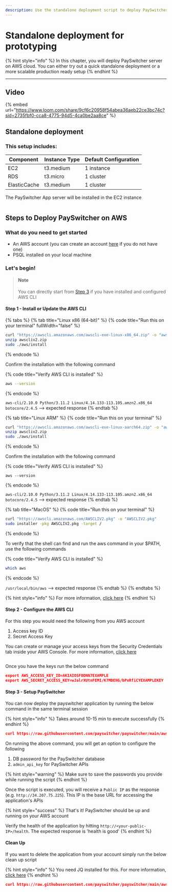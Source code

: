 ```yaml
---
description: Use the standalone deployment script to deploy PaySwitcher on AWS quickly
---
```


# Standalone deployment for prototyping

{% hint style="info" %}
In this chapter, you will deploy PaySwitcher server on AWS cloud. You can either try out a quick standalone deployment or a more scalable production ready setup
{% endhint %}

***

## Video

{% embed url="https://www.loom.com/share/9cf6c20958f54abea36aeb22ce3bc74c?sid=2735fbf0-cca8-4775-94d5-4ca0be2aa8ce" %}

## Standalone deployment

### This setup includes:

| Component    | Instance Type | Default Configuration |
| ------------ | ------------- | --------------------- |
| EC2          | t3.medium     | 1 instance            |
| RDS          | t3.micro      | 1 cluster             |
| ElasticCache | t3.medium     | 1 cluster             |

The PaySwitcher App server will be installed in the EC2 instance

<figure><img src="../../.gitbook/assets/Standalone Deployment.png" alt=""><figcaption></figcaption></figure>

## Steps to Deploy PaySwitcher on AWS

### **What do you need to get started**

* An AWS account (you can create an account [here](https://portal.aws.amazon.com/gp/aws/developer/registration/index.html?refid=em\_127222) if you do not have one)
* PSQL installed on your local machine

### **Let's begin!**

> #### Note
>
> You can directly start from [Step 3](https://payswitcher-payswitcher.stoplight.io/studio/installation-guide:main?source=8jifq2qd#step-3---setup-payswitcher) if you have installed and configured AWS CLI

#### Step 1 - Install or Update the AWS CLI

{% tabs %}
{% tab title="Linux x86 (64-bit)" %}
{% code title="Run this on your terminal" fullWidth="false" %}
```bash
curl "https://awscli.amazonaws.com/awscli-exe-linux-x86_64.zip" -o "awscliv2.zip"
unzip awscliv2.zip
sudo ./aws/install
```
{% endcode %}

Confirm the installation with the following command

{% code title="Verify AWS CLI is installed" %}
```bash
aws --version
```
{% endcode %}

`aws-cli/2.10.0 Python/3.11.2 Linux/4.14.133-113.105.amzn2.x86_64 botocore/2.4.5` --> expected response
{% endtab %}

{% tab title="Linux ARM" %}
{% code title="Run this on your terminal" %}
```bash
curl "https://awscli.amazonaws.com/awscli-exe-linux-aarch64.zip" -o "awscliv2.zip"
unzip awscliv2.zip
sudo ./aws/install
```
{% endcode %}

Confirm the installation with the following command

{% code title="Verify AWS CLI is installed" %}
```
aws --version
```
{% endcode %}

`aws-cli/2.10.0 Python/3.11.2 Linux/4.14.133-113.105.amzn2.x86_64 botocore/2.4.5` --> expected response
{% endtab %}

{% tab title="MacOS" %}
{% code title="Run this on your terminal" %}
```bash
curl "https://awscli.amazonaws.com/AWSCLIV2.pkg" -o "AWSCLIV2.pkg"
sudo installer -pkg AWSCLIV2.pkg -target /
```
{% endcode %}

To verify that the shell can find and run the aws command in your $PATH, use the following commands

{% code title="Verify AWS CLI is installed" %}
```bash
which aws
```
{% endcode %}

`/usr/local/bin/aws` --> expected response
{% endtab %}
{% endtabs %}

{% hint style="info" %}
For more information, [click here](https://docs.aws.amazon.com/cli/latest/userguide/getting-started-install.html)
{% endhint %}

#### Step 2 - Configure the AWS CLI

For this step you would need the following from you AWS account

1. Access key ID
2. Secret Access Key

You can create or manage your access keys from the Security Credentials tab inside your AWS Console. For more information, [click here](https://docs.aws.amazon.com/IAM/latest/UserGuide/id\_credentials\_access-keys.html#Using\_CreateAccessKey)

<figure><img src="../../.gitbook/assets/Screenshot 2023-10-12 at 6.00.50 PM.png" alt=""><figcaption></figcaption></figure>

Once you have the keys run the below command

```json
export AWS_ACCESS_KEY_ID=AKIAIOSFODNN7EXAMPLE
export AWS_SECRET_ACCESS_KEY=wJalrXUtnFEMI/K7MDENG/bPxRfiCYEXAMPLEKEY
```

#### Step 3 - Setup PaySwitcher

You can now deploy the payswitcher application by running the below command in the same terminal session

{% hint style="info" %}
Takes around 10-15 min to execute successfully
{% endhint %}

```json
curl https://raw.githubusercontent.com/payswitcher/payswitcher/main/aws/payswitcher_aws_setup.sh | bash
```

On running the above command, you will get an option to configure the following&#x20;

1. DB password for the PaySwitcher database
2. `admin_api_key` for PaySwitcher APIs

{% hint style="warning" %}
Make sure to save the passwords you provide while running the script
{% endhint %}

Once the script is executed, you will receive a `Public IP` as the response (e.g. `http://34.207.75.225`). This IP is the base URL for accessing the application's APIs

{% hint style="success" %}
That's it! PaySwitcher should be up and running on your AWS account

Verify the health of the application by hitting `http://<your-public-IP>/health`. The expected response is 'health is good'
{% endhint %}

#### Clean Up

If you want to delete the application from your account simply run the below clean up script

{% hint style="info" %}
You need JQ installed for this. For more information, [click here](https://jqlang.github.io/jq/download/)
{% endhint %}

```json
curl https://raw.githubusercontent.com/payswitcher/payswitcher/main/aws/payswitcher_cleanup_setup.sh | bash
```

